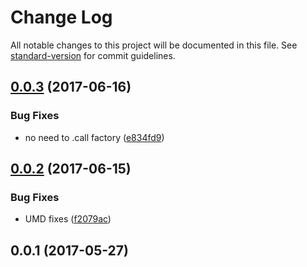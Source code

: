 # Change Log

All notable changes to this project will be documented in this file. See [standard-version](https://github.com/conventional-changelog/standard-version) for commit guidelines.

<a name="0.0.3"></a>
## [0.0.3](https://github.com/mu-lib/mu-jquery-and/compare/v0.0.2...v0.0.3) (2017-06-16)


### Bug Fixes

* no need to .call factory ([e834fd9](https://github.com/mu-lib/mu-jquery-and/commit/e834fd9))



<a name="0.0.2"></a>
## [0.0.2](https://github.com/mu-lib/mu-jquery-and/compare/v0.0.1...v0.0.2) (2017-06-15)


### Bug Fixes

* UMD fixes ([f2079ac](https://github.com/mu-lib/mu-jquery-and/commit/f2079ac))



<a name="0.0.1"></a>
## 0.0.1 (2017-05-27)
